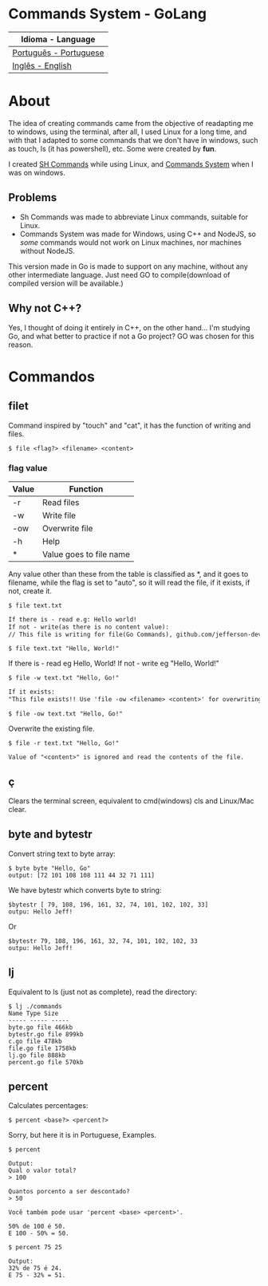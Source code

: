 # Commands System - GoLang

| Idioma - Language |
| ----------------  |
| <a href="./README-PT.md">Português - Portuguese</a>
| <a href="#start">Inglês - English</a>

<div id="start">

# About

</div>

The idea of ​​creating commands came from the objective of readapting me to windows, using the terminal, after all, I used Linux for a long time, and with that I adapted to some commands that we don't have in windows, such as touch, ls (it has powershell), etc. Some were created by <strong>fun</strong>.

I created <a href="https://github.com/jefferson-developer-it/sh-commands">SH Commands</a> while using Linux, and <a href="https://github. com/jefferson-developer-it/commands_system">Commands System</a> when I was on windows.

## Problems

- Sh Commands was made to abbreviate Linux commands, suitable for Linux.
- Commands System was made for Windows, using C++ and NodeJS, so <em>some</em> commands would not work on Linux machines, nor machines without NodeJS.

This version made in Go is made to support on any machine, without any other intermediate language.
Just need GO to compile(download of compiled version will be available.)

## Why not C++?
Yes, I thought of doing it entirely in C++, on the other hand... I'm studying Go, and what better to practice if not a Go project?
GO was chosen for this reason.
</div>

# Commandos

## filet
Command inspired by "touch" and "cat", it has the function of writing and files.

```shell
$ file <flag?> <filename> <content>
```
### flag value

| Value | Function |
| ------|-------- |
| -r | Read files |
| -w | Write file|
| -ow | Overwrite file|
| -h | Help|
| * | Value goes to file name|

Any value other than these from the table is classified as *, and it goes to filename, while the flag is set to "auto", so it will read the file, if it exists, if not, create it.

```shell
$ file text.txt
```
```txt
If there is - read e.g: Hello world!
If not - write(as there is no content value):
// This file is writing for file(Go Commands), github.com/jefferson-developer-it/go-cmd
```

```shell
$ file text.txt "Hello, World!"
```

If there is - read eg Hello, World!
If not - write eg "Hello, World!"

```shell
$ file -w text.txt "Hello, Go!"
```

```txt
If it exists:
"This file exists!! Use 'file -ow <filename> <content>' for overwriting!"
```

```shell
$ file -ow text.txt "Hello, Go!"
```

Overwrite the existing file.

```shell
$ file -r text.txt "Hello, Go!"
```
```
Value of "<content>" is ignored and read the contents of the file.
```

## ç

Clears the terminal screen, equivalent to cmd(windows) cls and Linux/Mac clear.

## byte and bytestr

Convert string text to byte array:

```shell
$ byte byte "Hello, Go"
output: [72 101 108 108 111 44 ​​32 71 111]
```

We have bytestr which converts byte to string:
```shell
$bytestr [ 79, 108, 196, 161, 32, 74, 101, 102, 102, 33]
outpu: Hello Jeff!
```
Or
```shell
$bytestr 79, 108, 196, 161, 32, 74, 101, 102, 102, 33
outpu: Hello Jeff!
```

## lj

Equivalent to ls (just not as complete), read the directory:

```shell
$ lj ./commands
Name Type Size
----- ----- -----
byte.go file 466kb
bytestr.go file 899kb
c.go file 478kb
file.go file 1758kb
lj.go file 888kb
percent.go file 570kb
```

## percent

Calculates percentages:
```shell
$ percent <base?> <percent?>
```

Sorry, but here it is in Portuguese, Examples.

```shell
$ percent

Output:
Qual o valor total?
> 100

Quantos porcento a ser descontado?
> 50

Você também pode usar 'percent <base> <percent>'.

50% de 100 é 50.
E 100 - 50% = 50.
```

```shell
$ percent 75 25

Output:
32% de 75 é 24.
E 75 - 32% = 51.
```